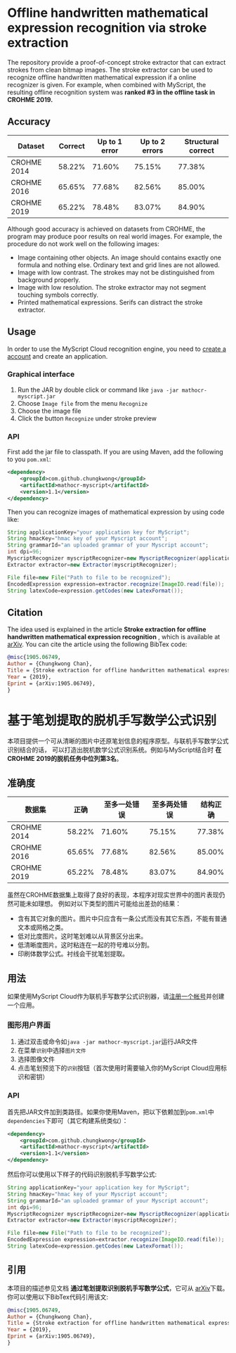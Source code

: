 # Offline handwritten mathematical expression recognition via stroke extraction

The repository provide a proof-of-concept stroke extractor that can extract strokes from clean
bitmap images. The stroke extractor can be used to recognize offline handwritten
mathematical expression if a online recognizer is given. For example, when combined
with MyScript, the resulting offline recognition system was **ranked #3 in the offline
task in CROHME 2019.**

## Accuracy

Dataset|Correct|Up to 1 error|Up to 2 errors|Structural correct
---|---|---|---|---
CROHME 2014|58.22%|71.60%|75.15%|77.38%
CROHME 2016|65.65%|77.68%|82.56%|85.00%
CROHME 2019|65.22%|78.48%|83.07%|84.90%

Although good accuracy is achieved on datasets from CROHME, the program
may produce poor results on real world images. For example, the procedure do not
work well on the following images:
- Image containing other objects. An image should contains exactly one formula and nothing else.
Ordinary text and grid lines are not allowed.
- Image with low contrast. The strokes may not be distinguished from background properly.
- Image with low resolution. The stroke extractor may not segment touching symbols correctly.
- Printed mathematical expressions. Serifs can distract the stroke extractor.

## Usage

In order to use the MyScript Cloud recognition engine, you need to [create a account](https://sso.myscript.com/register)
and create an application.

### Graphical interface

1. Run the JAR by double click or command like `java -jar mathocr-myscript.jar`
2. Choose `Image file` from the menu `Recognize`
3. Choose the image file
4. Click the button `Recognize` under stroke preview

### API

First add the jar file to classpath. If you are using Maven, add the following
to you `pom.xml`:

```xml
<dependency>
	<groupId>com.github.chungkwong</groupId>
	<artifactId>mathocr-myscript</artifactId>
	<version>1.1</version>
</dependency>
```

Then you can recognize images of mathematical expression by using code like:

```java
String applicationKey="your application key for MyScript";
String hmacKey="hmac key of your Myscript account";
String grammarId="an uploaded grammar of your Myscript account";
int dpi=96;
MyscriptRecognizer myscriptRecognizer=new MyscriptRecognizer(applicationKey,hmacKey,grammarId,dpi);
Extractor extractor=new Extractor(myscriptRecognizer);

File file=new File("Path to file to be recognized");
EncodedExpression expression=extractor.recognize(ImageIO.read(file));
String latexCode=expression.getCodes(new LatexFormat());
```

## Citation

The idea used is explained in the article
__Stroke extraction for offline handwritten mathematical expression recognition__
, which is available at [arXiv](https://arxiv.org/abs/1905.06749).
You can cite the article using the following BibTex code:

```bibtex
@misc{1905.06749,
Author = {Chungkwong Chan},
Title = {Stroke extraction for offline handwritten mathematical expression recognition},
Year = {2019},
Eprint = {arXiv:1905.06749},
}
```

# 基于笔划提取的脱机手写数学公式识别

本项目提供一个可从清晰的图片中还原笔划信息的程序原型。与联机手写数学公式识别结合的话，
可以打造出脱机数学公式识别系统。例如与MyScript结合时 **在CROHME 2019的脱机任务中位列第3名**。

## 准确度

数据集|正确|至多一处错误|至多两处错误|结构正确
---|---|---|---|---
CROHME 2014|58.22%|71.60%|75.15%|77.38%
CROHME 2016|65.65%|77.68%|82.56%|85.00%
CROHME 2019|65.22%|78.48%|83.07%|84.90%

虽然在CROHME数据集上取得了良好的表现，本程序对现实世界中的图片表现仍然可能未如理想。
例如对以下类型的图片可能给出差劲的结果：

- 含有其它对象的图片。图片中只应含有一条公式而没有其它东西，不能有普通文本或网格之类。
- 低对比度图片。这时笔划难以从背景区分出来。
- 低清晰度图片。这时粘连在一起的符号难以分割。
- 印刷体数学公式。衬线会干扰笔划提取。

## 用法

如果使用MyScript Cloud作为联机手写数学公式识别器，请[注册一个帐号](https://sso.myscript.com/register)并创建一个应用。

### 图形用户界面


1. 通过双击或命令如`java -jar mathocr-myscript.jar`运行JAR文件
2. 在菜单`识别`中选择`图片文件`
3. 选择图像文件
4. 点击笔划预览下的`识别`按钮（首次使用时需要输入你的MyScript Cloud应用标识和密钥）

### API

首先把JAR文件加到类路径。如果你使用Maven，把以下依赖加到`pom.xml`中`dependencies`下即可（其它构建系统类似）：

```xml
<dependency>
	<groupId>com.github.chungkwong</groupId>
	<artifactId>mathocr-myscript</artifactId>
	<version>1.1</version>
</dependency>
```

然后你可以使用以下样子的代码识别脱机手写数学公式:

```java
String applicationKey="your application key for MyScript";
String hmacKey="hmac key of your Myscript account";
String grammarId="an uploaded grammar of your Myscript account";
int dpi=96;
MyscriptRecognizer myscriptRecognizer=new MyscriptRecognizer(applicationKey,hmacKey,grammarId,dpi);
Extractor extractor=new Extractor(myscriptRecognizer);

File file=new File("Path to file to be recognized");
EncodedExpression expression=extractor.recognize(ImageIO.read(file));
String latexCode=expression.getCodes(new LatexFormat());
```

## 引用

本项目的描述参见文档 __通过笔划提取识别脱机手写数学公式__，它可从
[arXiv](https://arxiv.org/abs/1905.06749)下载。你可以使用以下BibTex代码引用该文:

```bibtex
@misc{1905.06749,
Author = {Chungkwong Chan},
Title = {Stroke extraction for offline handwritten mathematical expression recognition},
Year = {2019},
Eprint = {arXiv:1905.06749},
}
```

